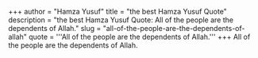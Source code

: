 +++
author = "Hamza Yusuf"
title = "the best Hamza Yusuf Quote"
description = "the best Hamza Yusuf Quote: All of the people are the dependents of Allah."
slug = "all-of-the-people-are-the-dependents-of-allah"
quote = '''All of the people are the dependents of Allah.'''
+++
All of the people are the dependents of Allah.

